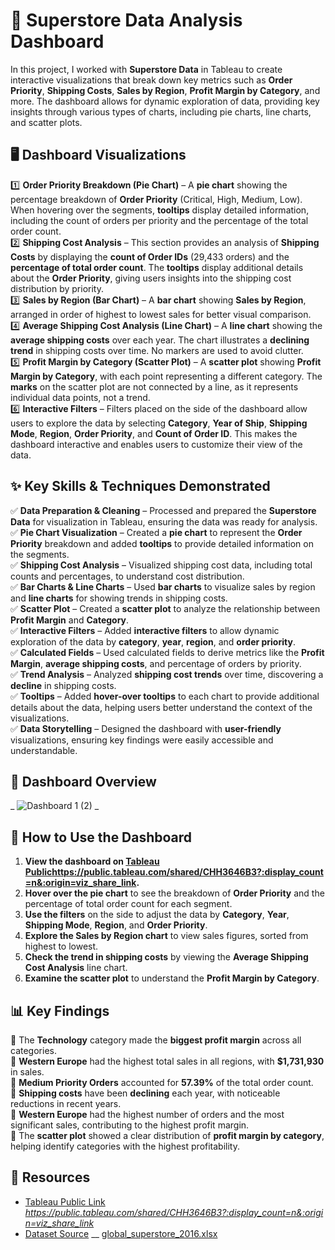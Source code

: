 # 🛒 Superstore Data Analysis Dashboard

In this project, I worked with **Superstore Data** in Tableau to create interactive visualizations that break down key metrics such as **Order Priority**, **Shipping Costs**, **Sales by Region**, **Profit Margin by Category**, and more. The dashboard allows for dynamic exploration of data, providing key insights through various types of charts, including pie charts, line charts, and scatter plots.

## 🖥️ Dashboard Visualizations  
1️⃣ **Order Priority Breakdown (Pie Chart)** – A **pie chart** showing the percentage breakdown of **Order Priority** (Critical, High, Medium, Low). When hovering over the segments, **tooltips** display detailed information, including the count of orders per priority and the percentage of the total order count.  
2️⃣ **Shipping Cost Analysis** – This section provides an analysis of **Shipping Costs** by displaying the **count of Order IDs** (29,433 orders) and the **percentage of total order count**. The **tooltips** display additional details about the **Order Priority**, giving users insights into the shipping cost distribution by priority.  
3️⃣ **Sales by Region (Bar Chart)** – A **bar chart** showing **Sales by Region**, arranged in order of highest to lowest sales for better visual comparison.  
4️⃣ **Average Shipping Cost Analysis (Line Chart)** – A **line chart** showing the **average shipping costs** over each year. The chart illustrates a **declining trend** in shipping costs over time. No markers are used to avoid clutter.  
5️⃣ **Profit Margin by Category (Scatter Plot)** – A **scatter plot** showing **Profit Margin by Category**, with each point representing a different category. The **marks** on the scatter plot are not connected by a line, as it represents individual data points, not a trend.  
6️⃣ **Interactive Filters** – Filters placed on the side of the dashboard allow users to explore the data by selecting **Category**, **Year of Ship**, **Shipping Mode**, **Region**, **Order Priority**, and **Count of Order ID**. This makes the dashboard interactive and enables users to customize their view of the data.

## ✨ Key Skills & Techniques Demonstrated  
✅ **Data Preparation & Cleaning** – Processed and prepared the **Superstore Data** for visualization in Tableau, ensuring the data was ready for analysis.  
✅ **Pie Chart Visualization** – Created a **pie chart** to represent the **Order Priority** breakdown and added **tooltips** to provide detailed information on the segments.  
✅ **Shipping Cost Analysis** – Visualized shipping cost data, including total counts and percentages, to understand cost distribution.  
✅ **Bar Charts & Line Charts** – Used **bar charts** to visualize sales by region and **line charts** for showing trends in shipping costs.  
✅ **Scatter Plot** – Created a **scatter plot** to analyze the relationship between **Profit Margin** and **Category**.  
✅ **Interactive Filters** – Added **interactive filters** to allow dynamic exploration of the data by **category**, **year**, **region**, and **order priority**.  
✅ **Calculated Fields** – Used calculated fields to derive metrics like the **Profit Margin**, **average shipping costs**, and percentage of orders by priority.  
✅ **Trend Analysis** – Analyzed **shipping cost trends** over time, discovering a **decline** in shipping costs.  
✅ **Tooltips** – Added **hover-over tooltips** to each chart to provide additional details about the data, helping users better understand the context of the visualizations.  
✅ **Data Storytelling** – Designed the dashboard with **user-friendly** visualizations, ensuring key findings were easily accessible and understandable.

## 📸 Dashboard Overview  
_
![Dashboard 1 (2)](https://github.com/user-attachments/assets/8e5e1e6e-fee0-4657-9809-59ef6ff99a17)
_

## 🚀 How to Use the Dashboard  
1. **View the dashboard on [Tableau Public](#)https://public.tableau.com/shared/CHH3646B3?:display_count=n&:origin=viz_share_link.**  
2. **Hover over the pie chart** to see the breakdown of **Order Priority** and the percentage of total order count for each segment.  
3. **Use the filters** on the side to adjust the data by **Category**, **Year**, **Shipping Mode**, **Region**, and **Order Priority**.  
4. **Explore the Sales by Region chart** to view sales figures, sorted from highest to lowest.  
5. **Check the trend in shipping costs** by viewing the **Average Shipping Cost Analysis** line chart.  
6. **Examine the scatter plot** to understand the **Profit Margin by Category**.

## 📊 Key Findings  
🔹 The **Technology** category made the **biggest profit margin** across all categories.  
🔹 **Western Europe** had the highest total sales in all regions, with **$1,731,930** in sales.  
🔹 **Medium Priority Orders** accounted for **57.39%** of the total order count.  
🔹 **Shipping costs** have been **declining** each year, with noticeable reductions in recent years.  
🔹 **Western Europe** had the highest number of orders and the most significant sales, contributing to the highest profit margin.  
🔹 The **scatter plot** showed a clear distribution of **profit margin by category**, helping identify categories with the highest profitability.

## 🔗 Resources  
- [Tableau Public Link](#) _https://public.tableau.com/shared/CHH3646B3?:display_count=n&:origin=viz_share_link_  
- [Dataset Source](#) __  [global_superstore_2016.xlsx](https://github.com/user-attachments/files/18828279/global_superstore_2016.xlsx)

